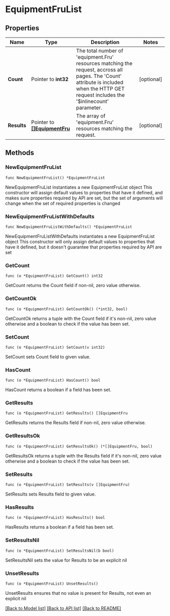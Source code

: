 # EquipmentFruList

## Properties

Name | Type | Description | Notes
------------ | ------------- | ------------- | -------------
**Count** | Pointer to **int32** | The total number of &#39;equipment.Fru&#39; resources matching the request, accross all pages. The &#39;Count&#39; attribute is included when the HTTP GET request includes the &#39;$inlinecount&#39; parameter. | [optional] 
**Results** | Pointer to [**[]EquipmentFru**](EquipmentFru.md) | The array of &#39;equipment.Fru&#39; resources matching the request. | [optional] 

## Methods

### NewEquipmentFruList

`func NewEquipmentFruList() *EquipmentFruList`

NewEquipmentFruList instantiates a new EquipmentFruList object
This constructor will assign default values to properties that have it defined,
and makes sure properties required by API are set, but the set of arguments
will change when the set of required properties is changed

### NewEquipmentFruListWithDefaults

`func NewEquipmentFruListWithDefaults() *EquipmentFruList`

NewEquipmentFruListWithDefaults instantiates a new EquipmentFruList object
This constructor will only assign default values to properties that have it defined,
but it doesn't guarantee that properties required by API are set

### GetCount

`func (o *EquipmentFruList) GetCount() int32`

GetCount returns the Count field if non-nil, zero value otherwise.

### GetCountOk

`func (o *EquipmentFruList) GetCountOk() (*int32, bool)`

GetCountOk returns a tuple with the Count field if it's non-nil, zero value otherwise
and a boolean to check if the value has been set.

### SetCount

`func (o *EquipmentFruList) SetCount(v int32)`

SetCount sets Count field to given value.

### HasCount

`func (o *EquipmentFruList) HasCount() bool`

HasCount returns a boolean if a field has been set.

### GetResults

`func (o *EquipmentFruList) GetResults() []EquipmentFru`

GetResults returns the Results field if non-nil, zero value otherwise.

### GetResultsOk

`func (o *EquipmentFruList) GetResultsOk() (*[]EquipmentFru, bool)`

GetResultsOk returns a tuple with the Results field if it's non-nil, zero value otherwise
and a boolean to check if the value has been set.

### SetResults

`func (o *EquipmentFruList) SetResults(v []EquipmentFru)`

SetResults sets Results field to given value.

### HasResults

`func (o *EquipmentFruList) HasResults() bool`

HasResults returns a boolean if a field has been set.

### SetResultsNil

`func (o *EquipmentFruList) SetResultsNil(b bool)`

 SetResultsNil sets the value for Results to be an explicit nil

### UnsetResults
`func (o *EquipmentFruList) UnsetResults()`

UnsetResults ensures that no value is present for Results, not even an explicit nil

[[Back to Model list]](../README.md#documentation-for-models) [[Back to API list]](../README.md#documentation-for-api-endpoints) [[Back to README]](../README.md)


